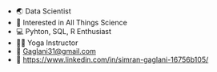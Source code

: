 - :earth_asia: Data Scientist 
- :dna: Interested in All Things Science
- :computer: Pyhton, SQL, R Enthusiast 
- :lotus_position_woman: Yoga Instructor
- :incoming_envelope: Gaglani31@gmail.com
- :calling: https://www.linkedin.com/in/simran-gaglani-16756b105/

<!---
simranGaglani31/simranGaglani31 is a ✨ special ✨ repository because its `README.md` (this file) appears on your GitHub profile.
You can click the Preview link to take a look at your changes.
--->
